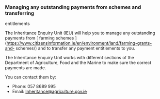 ###  Managing any outstanding payments from schemes and transferring
entitlements

The Inheritance Enquiry Unit (IEU) will help you to manage any outstanding
payments from [ farming schemes
](https://www.citizensinformation.ie/en/environment/land/farming-grants-and-
schemes/) and to transfer any payment entitlements to you.

The Inheritance Enquiry Unit works with different sections of the Department
of Agriculture, Food and the Marine to make sure the correct payments are
made.

You can contact them by:

  * Phone: 057 8689 995 
  * Email: Inheritance@agriculture.gov.ie 
